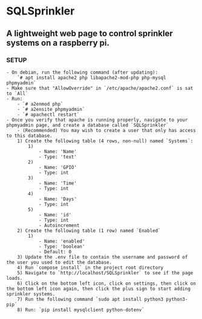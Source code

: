 # SQLSprinkler



## A lightweight web page to control sprinkler systems on a raspberry pi.



### SETUP



    - On debian, run the following command (after updating):
        `# apt install apache2 php libapache2-mod-php php-mysql phpmyadmin`
    - Make sure that "AllowOverride" in `/etc/apache/apache2.conf` is sat to `All`
    - Run:
        - `# a2enmod php`
        - `# a2ensite phpmyadmin`
        - `# apachectl restart`
    - Once you verify that apache is running properly, navigate to your phpmyadmin page, and create a database called `SQLSprinkler`
        - (Recommended) You may wish to create a user that only has access to this database.  
        1) Create the following table (4 rows, non-null) named `Systems`:
            1)
                - Name: 'Name'
                - Type: 'text'
            2)
                - Name: 'GPIO'
                - Type: int
            3)
                - Name: 'Time'
                - Type: int
            4)
                - Name: 'Days'
                - Type: int
            5)
                - Name: 'id'
                - Type: int
                - Autoincrement
        2) Create the following table (1 row) named `Enabled`
            1) 
                - Name: 'enabled'
                - Type: 'boolean'
                - Default: 0
        3) Update the .env file to contain the username and password of the user you used to edit the database.
        4) Run `compose install` in the project root directory
        5) Navigate to `http://localhost/SQLSprinkler` to see if the page loads.
        6) Click on the bottom left icon, click on settings, then click on the bottom left icon again, then click the plus sign to start adding sprinkler systems.
        7) Run the following command `sudo apt install python3 python3-pip`
        8) Run: `pip install mysqlclient python-dotenv`

